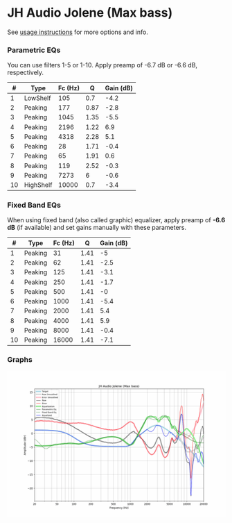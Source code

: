 # JH Audio Jolene (Max bass)
See [usage instructions](https://github.com/jaakkopasanen/AutoEq#usage) for more options and info.

### Parametric EQs
You can use filters 1-5 or 1-10. Apply preamp of -6.7 dB or -6.6 dB, respectively.

|   # | Type      |   Fc (Hz) |    Q |   Gain (dB) |
|-----|-----------|-----------|------|-------------|
|   1 | LowShelf  |       105 | 0.7  |        -4.2 |
|   2 | Peaking   |       177 | 0.87 |        -2.8 |
|   3 | Peaking   |      1045 | 1.35 |        -5.5 |
|   4 | Peaking   |      2196 | 1.22 |         6.9 |
|   5 | Peaking   |      4318 | 2.28 |         5.1 |
|   6 | Peaking   |        28 | 1.71 |        -0.4 |
|   7 | Peaking   |        65 | 1.91 |         0.6 |
|   8 | Peaking   |       119 | 2.52 |        -0.3 |
|   9 | Peaking   |      7273 | 6    |        -0.6 |
|  10 | HighShelf |     10000 | 0.7  |        -3.4 |

### Fixed Band EQs
When using fixed band (also called graphic) equalizer, apply preamp of **-6.6 dB** (if available) and set gains manually with these parameters.

|   # | Type    |   Fc (Hz) |    Q |   Gain (dB) |
|-----|---------|-----------|------|-------------|
|   1 | Peaking |        31 | 1.41 |        -5   |
|   2 | Peaking |        62 | 1.41 |        -2.5 |
|   3 | Peaking |       125 | 1.41 |        -3.1 |
|   4 | Peaking |       250 | 1.41 |        -1.7 |
|   5 | Peaking |       500 | 1.41 |        -0   |
|   6 | Peaking |      1000 | 1.41 |        -5.4 |
|   7 | Peaking |      2000 | 1.41 |         5.4 |
|   8 | Peaking |      4000 | 1.41 |         5.9 |
|   9 | Peaking |      8000 | 1.41 |        -0.4 |
|  10 | Peaking |     16000 | 1.41 |        -7.1 |

### Graphs
![](./JH%20Audio%20Jolene%20(Max%20bass).png)
